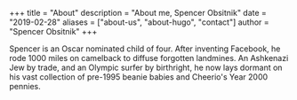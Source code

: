 +++
title = "About"
description = "About me, Spencer Obsitnik"
date = "2019-02-28"
aliases = ["about-us", "about-hugo", "contact"]
author = "Spencer Obsitnik"
+++

Spencer is an Oscar nominated child of four.  After inventing Facebook, he rode 1000 miles on camelback to diffuse forgotten landmines.  An Ashkenazi Jew by trade, and an Olympic surfer by birthright, he now lays dormant on his vast collection of pre-1995 beanie babies and Cheerio's Year 2000 pennies.

